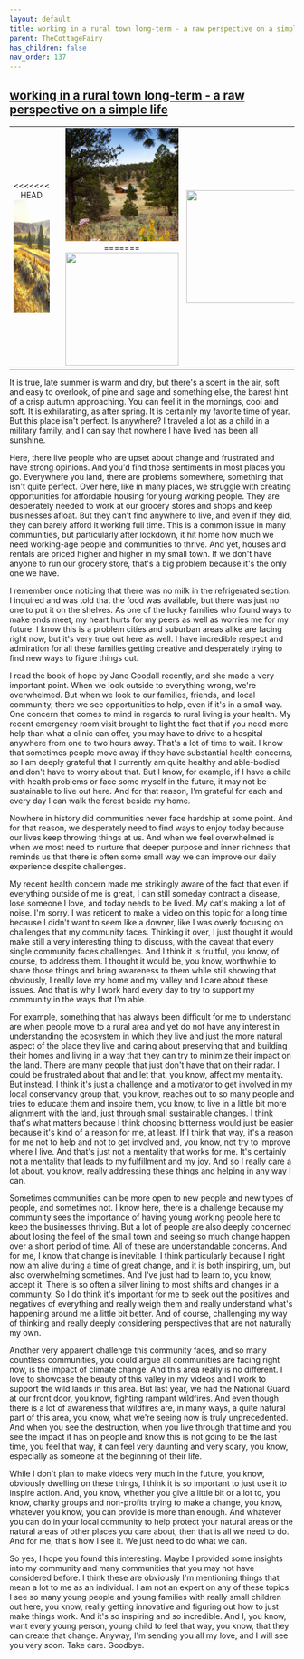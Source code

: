 ```yaml
---
layout: default
title: working in a rural town long-term - a raw perspective on a simple life
parent: TheCottageFairy
has_children: false
nav_order: 137
---
```


## [working in a rural town long-term - a raw perspective on a simple life](https://www.youtube.com/watch?v=rabKaCmmLhE)

<div>
<table align="center">
	<tr>
		<td align="center">
<<<<<<< HEAD
			<img src="../../assets/cottage_fairy_ai_generated_photos/working_in_a_rural_town_long-term_-_a_raw_perspective_on_a_simple_life-[rabKaCmmLhE]/generated_00.png" height="200" width="200"/>
		</td>
		<td align="center">
			<img src="../../assets/cottage_fairy_ai_generated_photos/working_in_a_rural_town_long-term_-_a_raw_perspective_on_a_simple_life-[rabKaCmmLhE]/generated_01.png" height="200" width="200"/>
		</td>
		<td align="center">
			<img src="../../assets/cottage_fairy_ai_generated_photos/working_in_a_rural_town_long-term_-_a_raw_perspective_on_a_simple_life-[rabKaCmmLhE]/generated_02.png" height="200" width="200"/>
=======
			<img src="../../posters/working_in_a_rural_town_long-term_-_a_raw_perspective_on_a_simple_life-[rabKaCmmLhE]/generated_00.png" height="200" width="200"/>
		</td>
		<td align="center">
			<img src="../../posters/working_in_a_rural_town_long-term_-_a_raw_perspective_on_a_simple_life-[rabKaCmmLhE]/generated_01.png" height="200" width="200"/>
		</td>
		<td align="center">
			<img src="../../posters/working_in_a_rural_town_long-term_-_a_raw_perspective_on_a_simple_life-[rabKaCmmLhE]/generated_02.png" height="200" width="200"/>
>>>>>>> ffe52613361410ad9d371a0f80e81de4dd24175f
		</td>
	</tr>
</table>
</div>

It is true, late summer is warm and dry, but there's a scent in the air, soft and easy to overlook, of pine and sage and something else, the barest hint of a crisp autumn approaching. You can feel it in the mornings, cool and soft. It is exhilarating, as after spring. It is certainly my favorite time of year. But this place isn't perfect. Is anywhere? I traveled a lot as a child in a military family, and I can say that nowhere I have lived has been all sunshine.

Here, there live people who are upset about change and frustrated and have strong opinions. And you'd find those sentiments in most places you go. Everywhere you land, there are problems somewhere, something that isn't quite perfect. Over here, like in many places, we struggle with creating opportunities for affordable housing for young working people. They are desperately needed to work at our grocery stores and shops and keep businesses afloat. But they can't find anywhere to live, and even if they did, they can barely afford it working full time. This is a common issue in many communities, but particularly after lockdown, it hit home how much we need working-age people and communities to thrive. And yet, houses and rentals are priced higher and higher in my small town. If we don't have anyone to run our grocery store, that's a big problem because it's the only one we have.

I remember once noticing that there was no milk in the refrigerated section. I inquired and was told that the food was available, but there was just no one to put it on the shelves. As one of the lucky families who found ways to make ends meet, my heart hurts for my peers as well as worries me for my future. I know this is a problem cities and suburban areas alike are facing right now, but it's very true out here as well. I have incredible respect and admiration for all these families getting creative and desperately trying to find new ways to figure things out.

I read the book of hope by Jane Goodall recently, and she made a very important point. When we look outside to everything wrong, we're overwhelmed. But when we look to our families, friends, and local community, there we see opportunities to help, even if it's in a small way. One concern that comes to mind in regards to rural living is your health. My recent emergency room visit brought to light the fact that if you need more help than what a clinic can offer, you may have to drive to a hospital anywhere from one to two hours away. That's a lot of time to wait. I know that sometimes people move away if they have substantial health concerns, so I am deeply grateful that I currently am quite healthy and able-bodied and don't have to worry about that. But I know, for example, if I have a child with health problems or face some myself in the future, it may not be sustainable to live out here. And for that reason, I'm grateful for each and every day I can walk the forest beside my home.

Nowhere in history did communities never face hardship at some point. And for that reason, we desperately need to find ways to enjoy today because our lives keep throwing things at us. And when we feel overwhelmed is when we most need to nurture that deeper purpose and inner richness that reminds us that there is often some small way we can improve our daily experience despite challenges.

My recent health concern made me strikingly aware of the fact that even if everything outside of me is great, I can still someday contract a disease, lose someone I love, and today needs to be lived. My cat's making a lot of noise. I'm sorry. I was reticent to make a video on this topic for a long time because I didn't want to seem like a downer, like I was overly focusing on challenges that my community faces. Thinking it over, I just thought it would make still a very interesting thing to discuss, with the caveat that every single community faces challenges. And I think it is fruitful, you know, of course, to address them. I thought it would be, you know, worthwhile to share those things and bring awareness to them while still showing that obviously, I really love my home and my valley and I care about these issues. And that is why I work hard every day to try to support my community in the ways that I'm able.

For example, something that has always been difficult for me to understand are when people move to a rural area and yet do not have any interest in understanding the ecosystem in which they live and just the more natural aspect of the place they live and caring about preserving that and building their homes and living in a way that they can try to minimize their impact on the land. There are many people that just don't have that on their radar. I could be frustrated about that and let that, you know, affect my mentality. But instead, I think it's just a challenge and a motivator to get involved in my local conservancy group that, you know, reaches out to so many people and tries to educate them and inspire them, you know, to live in a little bit more alignment with the land, just through small sustainable changes. I think that's what matters because I think choosing bitterness would just be easier because it's kind of a reason for me, at least. If I think that way, it's a reason for me not to help and not to get involved and, you know, not try to improve where I live. And that's just not a mentality that works for me. It's certainly not a mentality that leads to my fulfillment and my joy. And so I really care a lot about, you know, really addressing these things and helping in any way I can.

Sometimes communities can be more open to new people and new types of people, and sometimes not. I know here, there is a challenge because my community sees the importance of having young working people here to keep the businesses thriving. But a lot of people are also deeply concerned about losing the feel of the small town and seeing so much change happen over a short period of time. All of these are understandable concerns. And for me, I know that change is inevitable. I think particularly because I right now am alive during a time of great change, and it is both inspiring, um, but also overwhelming sometimes. And I've just had to learn to, you know, accept it. There is so often a silver lining to most shifts and changes in a community. So I do think it's important for me to seek out the positives and negatives of everything and really weigh them and really understand what's happening around me a little bit better. And of course, challenging my way of thinking and really deeply considering perspectives that are not naturally my own.

Another very apparent challenge this community faces, and so many countless communities, you could argue all communities are facing right now, is the impact of climate change. And this area really is no different. I love to showcase the beauty of this valley in my videos and I work to support the wild lands in this area. But last year, we had the National Guard at our front door, you know, fighting rampant wildfires. And even though there is a lot of awareness that wildfires are, in many ways, a quite natural part of this area, you know, what we're seeing now is truly unprecedented. And when you see the destruction, when you live through that time and you see the impact it has on people and know this is not going to be the last time, you feel that way, it can feel very daunting and very scary, you know, especially as someone at the beginning of their life.

While I don't plan to make videos very much in the future, you know, obviously dwelling on these things, I think it is so important to just use it to inspire action. And, you know, whether you give a little bit or a lot to, you know, charity groups and non-profits trying to make a change, you know, whatever you know, you can provide is more than enough. And whatever you can do in your local community to help protect your natural areas or the natural areas of other places you care about, then that is all we need to do. And for me, that's how I see it. We just need to do what we can.

So yes, I hope you found this interesting. Maybe I provided some insights into my community and many communities that you may not have considered before. I think these are obviously I'm mentioning things that mean a lot to me as an individual. I am not an expert on any of these topics. I see so many young people and young families with really small children out here, you know, really getting innovative and figuring out how to just make things work. And it's so inspiring and so incredible. And I, you know, want every young person, young child to feel that way, you know, that they can create that change. Anyway, I'm sending you all my love, and I will see you very soon. Take care. Goodbye.